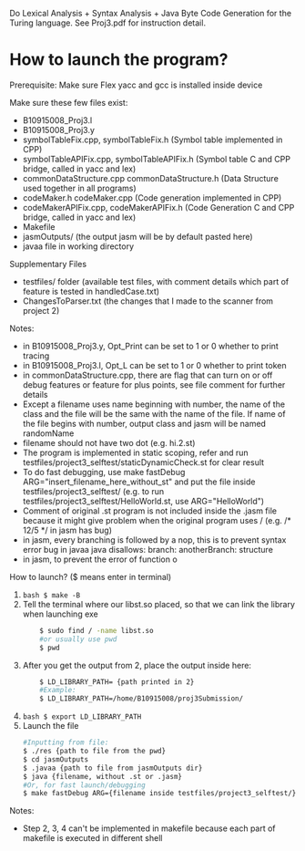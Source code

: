 Do Lexical Analysis + Syntax Analysis + Java Byte Code Generation for the Turing language. See Proj3.pdf for instruction detail.

# How to launch the program?

Prerequisite: 
Make sure Flex yacc and gcc is installed inside device

Make sure these few files exist: 
- B10915008_Proj3.l
- B10915008_Proj3.y
- symbolTableFix.cpp, symbolTableFix.h (Symbol table implemented in CPP)
- symbolTableAPIFix.cpp, symbolTableAPIFix.h (Symbol table C and CPP bridge, called in yacc and lex)
- commonDataStructure.cpp commonDataStructure.h (Data Structure used together in all programs)
- codeMaker.h codeMaker.cpp (Code generation implemented in CPP)
- codeMakerAPIFix.cpp, codeMakerAPIFix.h (Code Generation C and CPP bridge, called in yacc and lex)
- Makefile
- jasmOutputs/ (the output jasm will be by default pasted here)
- javaa file in working directory

Supplementary Files
- testfiles/ folder (available test files, with comment details which part of feature is tested in handledCase.txt)
- ChangesToParser.txt (the changes that I made to the scanner from project 2)


Notes:
- in B10915008_Proj3.y, Opt_Print can be set to 1 or 0 whether to print tracing
- in B10915008_Proj3.l, Opt_L can be set to 1 or 0 whether to print token
- in commonDataStructure.cpp, there are flag that can turn on or off debug features or feature for plus points, see file comment for further details
- Except a filename uses name beginning with number, the name of the class and the file will be the same with the name of the file. If name of the file begins with number, output class and jasm will be named randomName
- filename should not have two dot (e.g. hi.2.st)
- The program is implemented in static scoping, refer and run testfiles/project3_selftest/staticDynamicCheck.st for clear result
- To do fast debugging, use make fastDebug ARG="insert_filename_here_without_st" and put the file inside testfiles/project3_selftest/ (e.g. to run testfiles/project3_selftest/HelloWorld.st, use ARG="HelloWorld")
- Comment of original .st program is not included inside the .jasm file because it might give problem when the original program uses / (e.g. /* 12/5 */ in jasm has bug)
- in jasm, every branching is followed by a nop, this is to prevent syntax error bug in javaa
    java disallows: 
        branch:
        anotherBranch:
    structure
- in jasm, to prevent the error of function o

How to launch? ($ means enter in terminal)
1.  ```bash $ make -B```
2. Tell the terminal where our libst.so placed, so that we can link the library when launching exe
    ```bash
        $ sudo find / -name libst.so
        #or usually use pwd
        $ pwd
    ```
3. After you get the output from 2, place the output inside here:
    ```bash
        $ LD_LIBRARY_PATH= {path printed in 2}
        #Example: 
        $ LD_LIBRARY_PATH=/home/B10915008/proj3Submission/
    ```
4.  
    ```bash $ export LD_LIBRARY_PATH```
5. Launch the file
    ```bash
    #Inputting from file: 
    $ ./res {path to file from the pwd}
    $ cd jasmOutputs
    $ .javaa {path to file from jasmOutputs dir}
    $ java {filename, without .st or .jasm}
    #Or, for fast launch/debugging
    $ make fastDebug ARG={filename inside testfiles/project3_selftest/}
    ```

Notes:
- Step 2, 3, 4 can't be implemented in makefile because each part of makefile is executed in different shell
